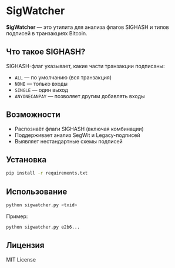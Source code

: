 # SigWatcher

**SigWatcher** — это утилита для анализа флагов SIGHASH и типов подписей в транзакциях Bitcoin.

## Что такое SIGHASH?

SIGHASH-флаг указывает, какие части транзакции подписаны:
- `ALL` — по умолчанию (вся транзакция)
- `NONE` — только входы
- `SINGLE` — один выход
- `ANYONECANPAY` — позволяет другим добавлять входы

## Возможности

- Распознаёт флаги SIGHASH (включая комбинации)
- Поддерживает анализ SegWit и Legacy-подписей
- Выявляет нестандартные схемы подписей

## Установка

```bash
pip install -r requirements.txt
```

## Использование

```bash
python sigwatcher.py <txid>
```

Пример:

```bash
python sigwatcher.py e2b6...
```

## Лицензия

MIT License
